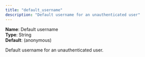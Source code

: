 ```yaml
---
title: "default_username"
description: "Default username for an unauthenticated user"
---
```


**Name**: Default username  
**Type**: String  
**Default**: (anonymous) 

Default username for an unauthenticated user.
